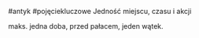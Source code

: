 #antyk #pojęciekluczowe 
Jedność miejscu, czasu i akcji 

maks. jedna doba, przed pałacem, jeden wątek.